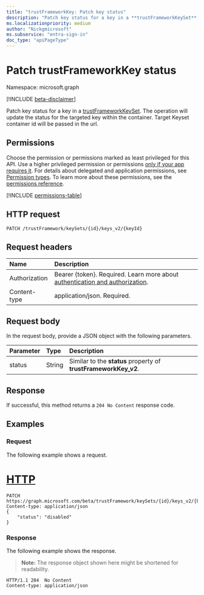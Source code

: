 ```yaml
---
title: "trustFrameworkKey: Patch key status"
description: "Patch key status for a key in a **trustFrameworkKeySet** object."
ms.localizationpriority: medium
author: "Nickgmicrosoft"
ms.subservice: "entra-sign-in"
doc_type: "apiPageType"
---
```


# Patch trustFrameworkKey status

Namespace: microsoft.graph

[!INCLUDE [beta-disclaimer](../../includes/beta-disclaimer.md)]

Patch key status for a key in a [trustFrameworkKeySet](../resources/trustframeworkkeyset.md). The operation will update the status for the targeted key within the container. Target Keyset container id will be passed in the url.

## Permissions

Choose the permission or permissions marked as least privileged for this API. Use a higher privileged permission or permissions [only if your app requires it](/graph/permissions-overview#best-practices-for-using-microsoft-graph-permissions). For details about delegated and application permissions, see [Permission types](/graph/permissions-overview#permission-types). To learn more about these permissions, see the [permissions reference](/graph/permissions-reference).

<!-- { "blockType": "permissions", "name": "trustframeworkkeyset_patchkeystatus" } -->
[!INCLUDE [permissions-table](../includes/permissions/trustframeworkkeyset-patchkeystatus-permissions.md)]

## HTTP request

<!-- { "blockType": "ignored" } -->

```http
PATCH /trustFramework/keySets/{id}/keys_v2/{keyId}
```

## Request headers

| Name          | Description   |
|:--------------|:--------------|
|Authorization|Bearer {token}. Required. Learn more about [authentication and authorization](/graph/auth/auth-concepts).|
| Content-type  | application/json. Required. |

## Request body

In the request body, provide a JSON object with the following parameters.

| Parameter    | Type        | Description |
|:-------------|:------------|:------------|
|status|String|Similar to the **status** property of **trustFrameworkKey_v2**.|

## Response

If successful, this method returns a `204 No Content` response code.

## Examples

### Request

The following example shows a request.

# [HTTP](#tab/http)
<!-- {
  "blockType": "request",
  "name": "trustframeworkkeyset_patchKeyStatus"
}-->

```http
PATCH https://graph.microsoft.com/beta/trustFramework/keySets/{id}/keys_v2/{keyId}
Content-type: application/json
{
    "status": "disabled"
}
```

### Response

The following example shows the response.

> **Note:** The response object shown here might be shortened for readability.

<!-- {
  "blockType": "response",
  "truncated": true,
  "@odata.type": "microsoft.graph.trustFrameworkKey_v2"
} -->

```http
HTTP/1.1 204  No Content
Content-type: application/json
```

<!-- uuid: 16cd6b66-4b1a-43a1-adaf-3a886856ed98
2024-04-10 14:57:30 UTC -->
<!-- {
  "type": "#page.annotation",
  "description": "trustFrameworkKeySet: patchKeyStatus",
  "keywords": "",
  "section": "documentation",
  "tocPath": ""
}-->
